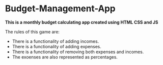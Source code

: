# Budget-Management-App
**This is a monthly budget calculating app created using HTML CSS and JS**

The rules of this game are:
  
- There is a functionality of adding incomes.
- There is a functionality of adding expenses.
- There is a functionality of removing both expenses and incomes.
- The exoenses are also represented as percentages.

